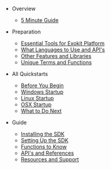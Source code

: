 * Overview

  * [5 Minute Guide](5minguide.md)
  
* Preparation

  * [Essential Tools for Exokit Platform](tools.md)
  * [What Languages to Use and API's](languageapi.md)
  * [Other Features and Libraries](features.md)
  * [Unique Terms and Functions](termsandfunctions.md)

* All Quickstarts
  * [Before You Begin](byb.md)
  * [Windows Startup](windows.md)
  * [Linux Startup](linux.md)
  * [OSX Startup](osx.md)
  * [What to Do Next](nextstep.md)

* Guide

  * [Installing the SDK](installsdk.md)
  * [Setting Up the SDK](sdksetup.md)
  * [Functions to Know](commands.md)
  * [API's and References](apiref.md)
  * [Resources and Support](resources.md)
